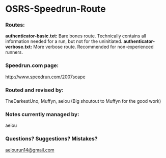 # OSRS-Speedrun-Route

### Routes:

**authenticator-basic.txt:** Bare bones route. Technically contains all information needed for a run, but not for the uninitiated.
**authenticator-verbose.txt:** More verbose route. Recommended for non-experienced runners.


### Speedrun.com page:

http://www.speedrun.com/2007scape


### Routed and revised by:

TheDarkestUno, Muffyn, aeiou
(Big shoutout to Muffyn for the good work)

### Notes currently managed by:

aeiou


### Questions? Suggestions? Mistakes?

aeiourun14@gmail.com
